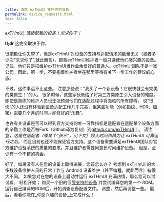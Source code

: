 ```yaml
---
title: 请求 exTHmUI 支持你的设备
permalink: device_requests.html
toc: false
---
```


_exTHmUI, 请适配我的设备！求求你了！_

**tl;dr** 这完全取决于你。

很抱歉让你失望了，但是exTHmUI对设备的支持与适配请求的数量无关（或者多少次“求求你了”,就此而言）。那些exTHmUI维护者一般只选使他们感兴趣的设备。记住，他们只是把维护exTHmUI当作业余爱好的普通人。exTHmUI团队不是一家公司。因此，第一步，不要抱着维护者坐在那里等待有关下一步工作的建议的心态。

不过，这件事远不止这些。 注意那些说：“我买了一个新设备！它很快就会有完美的类原生！”的人。 很多时候，这些家伙低估了将第三方类原生引入设备的难度。 即使是熟练的维护人员也无法预测他们在适配过程中将面临的所有障碍。 说“很快”的人还没有体验到设备适配工作几乎完美，但某些功能（例如指纹、HDR、加密）需要几个月的时间才能修好的“乐趣”。

也许有关设备是否可以得到官方支持的唯一可靠指标是适配者在适配某个设备方面的辛勤工作是否被Fork（Github译为复刻）到[github.com/exTHmUI](https://github.com/exTHmUI)上。 请注意，*这是在适配者（或某个“张三”，见下文）投入时间和精力让 exTHmUI 可靠运行之后*。 而且目前也还不能保证官方支持。这个设备需要满足exTHmUI团队对官方维护设备系统的质量的要求，并且维护者需要同意长时间维护设备。 但是，至少有一个不错的机会。

好了，如果没有人在您的设备上取得进展，您该怎么办？ 考虑到 exTHmUI 的大多数设备维护人员的日常工作与 Android 设备维护（甚至编程，就此而言）有很大不同。 如果您对在您的设备上启动并运行 exTHmUI 充满热情，那么您可以试试看。 轻松开始； 购买一个旧的但[受支持的设备](devices.html) 并尝试编译您的第一个 ROM。 运行自己编译的ROM后，开始调查设备配置文件。 调整，然后再调整一些。 最后，看看你能在_你感兴趣的设备_上完成什么！
